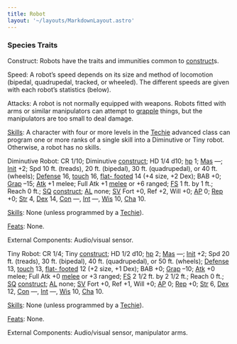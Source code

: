 ```yaml
---
title: Robot
layout: '~/layouts/MarkdownLayout.astro'
---
```

### Species Traits

Construct: Robots have the traits and immunities common to
[construct](/modern.d20.srd/creature.types/construct)s.

Speed: A robot’s speed depends on its size and method of locomotion (bipedal,
quadrupedal, tracked, or wheeled). The different speeds are given with each
robot’s statistics (below).

Attacks: A robot is not normally equipped with weapons. Robots fitted with
arms or similar manipulators can attempt to
[grapple](/modern.d20.srd/combat/grapple) things, but the manipulators are too
small to deal damage.

[Skills](/modern.d20.srd/skills): A character with four or more levels in the
[Techie](/modern.d20.srd/classes/advanced/techie) advanced class can program
one or more ranks of a single skill into a Diminutive or Tiny robot.
Otherwise, a robot has no skills.

Diminutive Robot: CR 1/10; Diminutive
[construct](/modern.d20.srd/creature.types/construct); HD 1/4 d10;
[hp](/modern.d20.srd/combat/hit.points) 1;
[Mas](/modern.d20.srd/creatures/creature.overview) —;
[Init](/modern.d20.srd/combat/initiative) +2; Spd 10 ft. (treads), 20 ft.
(bipedal), 30 ft. (quadrupedal), or 40 ft. (wheels);
[Defense](/modern.d20.srd/combat/defense) 16,
[touch](/modern.d20.srd/combat/attack.actions) 16, [flat- footed](/modern.d20.srd/combat/surprise) 14 (+4 size, +2 Dex); BAB +0;
[Grap](/modern.d20.srd/combat/grapple) –15;
[Atk](/modern.d20.srd/combat/attack.roll) +1 melee; Full Atk +1
[melee](/modern.d20.srd/combat/attack.roll) or +6 ranged;
[FS](/modern.d20.srd/creatures/creature.overview) 1 ft. by 1 ft.; Reach 0 ft.;
[SQ](/modern.d20.srd/creatures/creature.overview)
[construct](/modern.d20.srd/creature.types/construct);
[AL](/modern.d20.srd/basics/allegiances) none;
[SV](/modern.d20.srd/basics/saving.throws) Fort +0, Ref +2, Will +0;
[AP](/modern.d20.srd/creatures/creature.overview) 0;
[Rep](/modern.d20.srd/creatures/creature.overview) +0;
[Str](/modern.d20.srd/basics/ability.scores) 4,
[Dex](/modern.d20.srd/basics/ability.scores) 14,
[Con](/modern.d20.srd/basics/ability.scores) —,
[Int](/modern.d20.srd/basics/ability.scores) —,
[Wis](/modern.d20.srd/basics/ability.scores) 10,
[Cha](/modern.d20.srd/basics/ability.scores) 10.

[Skills](/modern.d20.srd/skills): None (unless programmed by a
[Techie](/modern.d20.srd/classes/advanced/techie)).

[Feats](/modern.d20.srd/feats): None.

External Components: Audio/visual sensor.

Tiny Robot: CR 1/4; Tiny
[construct](/modern.d20.srd/creature.types/construct); HD 1/2 d10;
[hp](/modern.d20.srd/combat/hit.points) 2;
[Mas](/modern.d20.srd/creatures/creature.overview) —;
[Init](/modern.d20.srd/combat/initiative) +2; Spd 20 ft. (treads), 30 ft.
(bipedal), 40 ft. (quadrupedal), or 50 ft. (wheels);
[Defense](/modern.d20.srd/combat/defense) 13,
[touch](/modern.d20.srd/combat/attack.actions) 13, [flat- footed](/modern.d20.srd/combat/surprise) 12 (+2 size, +1 Dex); BAB +0;
[Grap](/modern.d20.srd/combat/grapple) –10;
[Atk](/modern.d20.srd/combat/attack.roll) +0 melee; Full Atk +0
[melee](/modern.d20.srd/combat/attack.roll) or +3 ranged;
[FS](/modern.d20.srd/creatures/creature.overview) 2 1/2 ft. by 2 1/2 ft.;
Reach 0 ft.; [SQ](/modern.d20.srd/creatures/creature.overview)
[construct](/modern.d20.srd/creature.types/construct);
[AL](/modern.d20.srd/basics/allegiances) none;
[SV](/modern.d20.srd/basics/saving.throws) Fort +0, Ref +1, Will +0;
[AP](/modern.d20.srd/creatures/creature.overview) 0;
[Rep](/modern.d20.srd/creatures/creature.overview) +0;
[Str](/modern.d20.srd/basics/ability.scores) 6,
[Dex](/modern.d20.srd/basics/ability.scores) 12,
[Con](/modern.d20.srd/basics/ability.scores) —,
[Int](/modern.d20.srd/basics/ability.scores) —,
[Wis](/modern.d20.srd/basics/ability.scores) 10,
[Cha](/modern.d20.srd/basics/ability.scores) 10.

[Skills](/modern.d20.srd/skills): None (unless programmed by a
[Techie](/modern.d20.srd/classes/advanced/techie)).

[Feats](/modern.d20.srd/feats): None.

External Components: Audio/visual sensor, manipulator arms.

